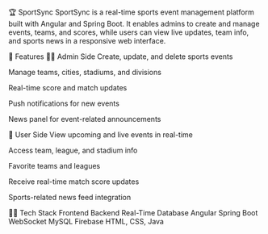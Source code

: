 🏆 SportSync
SportSync is a real-time sports event management platform built with Angular and Spring Boot. It enables admins to create and manage events, teams, and scores, while users can view live updates, team info, and sports news in a responsive web interface.

🚀 Features
👨‍💼 Admin Side
Create, update, and delete sports events

Manage teams, cities, stadiums, and divisions

Real-time score and match updates

Push notifications for new events

News panel for event-related announcements

👥 User Side
View upcoming and live events in real-time

Access team, league, and stadium info

Favorite teams and leagues

Receive real-time match score updates

Sports-related news feed integration

🧑‍💻 Tech Stack
Frontend	Backend	Real-Time	Database
Angular	Spring Boot	WebSocket	MySQL Firebase
HTML, CSS,	Java	
